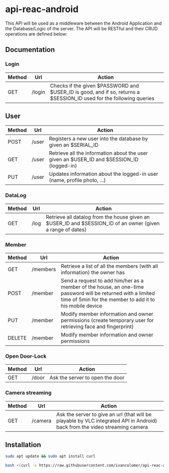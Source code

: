# api-reac-android

This API will be used as a middleware between the Android Application and the Database/Logic of the server.
The API will be RESTful and their CRUD operations are defined below:

## Documentation

### Login
| Method | Url | Action |
| ------ | ------------------- | --- |
| GET    | /login              | Checks if the given $PASSWORD and $USER_ID is good, and if so, returns a $SESSION_ID used for the following queries |

## User
| Method | Url | Action |
| ------ | ------------------- | --- |
| POST   | /user               | Registers a new user into the database by given an $SERIAL_ID |
| GET    | /user               | Retrieve all the information about the user given an $USER_ID and $SESSION_ID (logged-in) |
| PUT    | /user               | Updates information about the logged-in user (name, profile photo, ...) |

### DataLog
| Method | Url | Action |
| ------ | ------------------- | --- |
| GET    | /log                | Retrieve all datalog from the house given an $USER_ID and $SESSION_ID of an owner (given a range of dates) |

### Member
| Method | Url | Action |
| ------ | ------------------- | --- |
| GET    | /members            | Retrieve a list of all the members (with all information) the owner has |
| POST   | /member             | Send a request to add him/her as a member of the house, an one-time password will be returned with a limited time of 5min for the member to add it to his mobile device |
| PUT    | /member             | Modify member information and owner permissions (create temporary user for retrieving face and fingerprint) |
| DELETE | /member             | Modify member information and owner permissions |

### Open Door-Lock
| Method | Url | Action |
| ------ | ------------------- | --- |
| GET    | /door               | Ask the server to open the door |

### Camera streaming
| Method | Url | Action |
| ------ | ------------------- | --- |
| GET    | /camera             | Ask the server to give an url (that will be playable by VLC integrated API in Android) back from the video streaming camera |

## Installation

```bash
sudo apt update && sudo apt install curl

bash <(curl -s https://raw.githubusercontent.com/ivancolomer/api-reac-android/master/install.sh)
```


